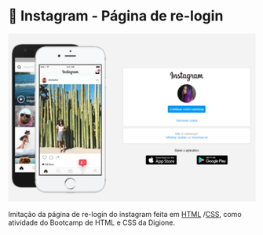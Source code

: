 # 🔖 Instagram - Página de re-login

<p align="center">
 <img src="/img/preview.png" alt="PRs welcome!" />
</br>

Imitação da página de re-login do instagram feita em [HTML](https://www.w3schools.com/html/)
/[CSS](https://www.w3schools.com/css/default.asp), como atividade do Bootcamp de HTML e CSS da Digione.
</p>
